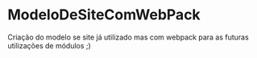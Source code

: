 # ModeloDeSiteComWebPack
Criação do modelo se site já utilizado mas com webpack para as futuras utilizações de módulos ;)

